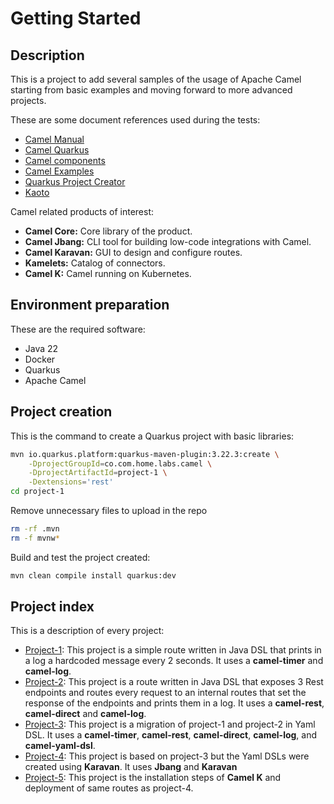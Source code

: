 # Getting Started

## Description

This is a project to add several samples of the usage of Apache Camel starting from basic examples and moving forward to more advanced projects.

These are some document references used during the tests:

- [Camel Manual](https://camel.apache.org/manual/index.html)
- [Camel Quarkus](https://camel.apache.org/camel-quarkus/3.20.x/index.html)
- [Camel components](https://camel.apache.org/components/4.10.x/eips/enterprise-integration-patterns.html)
- [Camel Examples](https://github.com/apache/camel-examples/tree/main)
- [Quarkus Project Creator](https://code.quarkus.io/)
- [Kaoto](https://kaoto.io/)

Camel related products of interest:

- **Camel Core:** Core library of the product.
- **Camel Jbang:** CLI tool for building low-code integrations with Camel.
- **Camel Karavan:** GUI to design and configure routes.
- **Kamelets:** Catalog of connectors.
- **Camel K:** Camel running on Kubernetes.

## Environment preparation

These are the required software:

- Java 22
- Docker
- Quarkus
- Apache Camel

## Project creation

This is the command to create a Quarkus project with basic libraries:

```bash
mvn io.quarkus.platform:quarkus-maven-plugin:3.22.3:create \
    -DprojectGroupId=co.com.home.labs.camel \
    -DprojectArtifactId=project-1 \
    -Dextensions='rest'
cd project-1
```

Remove unnecessary files to upload in the repo

```bash
rm -rf .mvn
rm -f mvnw*
```

Build and test the project created:

```bash
mvn clean compile install quarkus:dev
```

## Project index

This is a description of every project:

- [Project-1](./project-1/): This project is a simple route written in Java DSL that prints in a log a hardcoded message every 2 seconds. It uses a **camel-timer** and **camel-log**.
- [Project-2](./project-2/): This project is a route written in Java DSL that exposes 3 Rest endpoints and routes every request to an internal routes that set the response of the endpoints and prints them in a log. It uses a **camel-rest**, **camel-direct** and **camel-log**.
- [Project-3](./project-3/): This project is a migration of project-1 and project-2 in Yaml DSL. It uses a **camel-timer**, **camel-rest**, **camel-direct**, **camel-log**, and **camel-yaml-dsl**.
- [Project-4](./project-3/): This project is based on project-3 but the Yaml DSLs were created using **Karavan**. It uses **Jbang** and **Karavan**
- [Project-5](./project-5/): This project is the installation steps of **Camel K** and deployment of same routes as project-4.